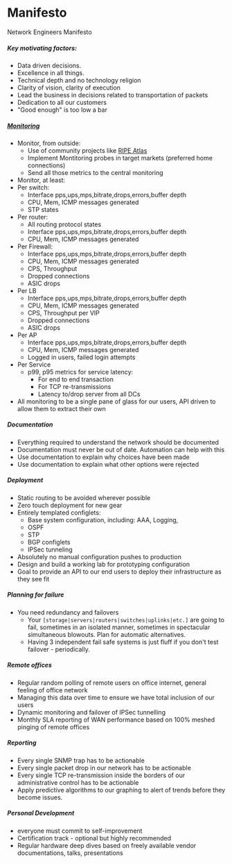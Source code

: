 # Manifesto

Network Engineers Manifesto 

##### Key motivating factors:

- Data driven decisions.
- Excellence in all things. 
- Technical depth and no technology religion 
- Clarity of vision, clarity of execution 
- Lead the business in decisions related to transportation of packets
- Dedication to all our customers  
- "Good enough" is too low a bar


##### [Monitoring](Monitoring.md) 

- Monitor, from outside:
    - Use of community projects like [RIPE Atlas](https://atlas.ripe.net)
    - Implement Montitoring probes in target markets (preferred home connections)
    - Send all those metrics to the central monitoring
- Monitor, at least:
- Per switch:
    - Interface pps,ups,mps,bitrate,drops,errors,buffer depth
    - CPU, Mem, ICMP messages generated 
    - STP states 
- Per router:
    - All routing protocol states 
    - Interface pps,ups,mps,bitrate,drops,errors,buffer depth
    - CPU, Mem, ICMP messages generated 
- Per Firewall:
    - Interface pps,ups,mps,bitrate,drops,errors,buffer depth
    - CPU, Mem, ICMP messages generated 
    - CPS, Throughput
    - Dropped connections 
    - ASIC drops 
- Per LB
    - Interface pps,ups,mps,bitrate,drops,errors,buffer depth
    - CPU, Mem, ICMP messages generated 
    - CPS, Throughput per VIP 
    - Dropped connections 
    - ASIC drops 
- Per AP
    - Interface pps,ups,mps,bitrate,drops,errors,buffer depth
    - CPU, Mem, ICMP messages generated 
    - Logged in users, failed login attempts
- Per Service
    - p99, p95 metrics for service latency:
        - For end to end transaction 
        - For TCP re-transmissions 
        - Latency to/drop server from all DCs
- All monitoring to be a single pane of glass for our users, API driven to allow them to extract their own 


##### Documentation

- Everything required to understand the network should be documented
- Documentation must never be out of date.  Automation can help with this
- Use documentation to explain why choices have been made
- Use documentation to explain what other options were rejected

        
##### Deployment

- Static routing to be avoided wherever possible
- Zero touch deployment for new gear
- Entirely templated configlets:
    - Base system configuration, including:  AAA, Logging,  
    - OSPF
    - STP 
    - BGP configlets 
    - IPSec tunneling 
- Absolutely no manual configuration pushes to production 
- Design and build a working lab for prototyping configuration 
- Goal to provide an API to our end users to deploy their infrastructure as they see fit  

##### Planning for failure
- You need redundancy and failovers
    - Your `[storage|servers|routers|switches|uplinks|etc.]` are going to fail, sometimes in an isolated manner, sometimes in spectacular simultaneous blowouts. Plan for automatic alternatives.
    - Having 3 independent fail safe systems is just fluff if you don't test failover - periodically.

##### Remote offices

- Regular random polling of remote users on office internet, general feeling of office network
- Managing this data over time to ensure we have total inclusion of our users 
- Dynamic monitoring and failover of IPSec tunnelling 
- Monthly SLA reporting of WAN performance based on 100% meshed pinging of remote offices 


##### Reporting

- Every single SNMP trap has to be actionable 
- Every single packet drop in our network has to be actionable
- Every single TCP re-transmission inside the borders of our administrative control has to be actionable
- Apply predictive algorithms to our graphing to alert of trends before they become issues.


##### Personal Development

- everyone must commit to self-improvement
- Certification track - optional but highly recommended 
- Regular hardware deep dives based on freely available vendor documentations, talks, presentations 

